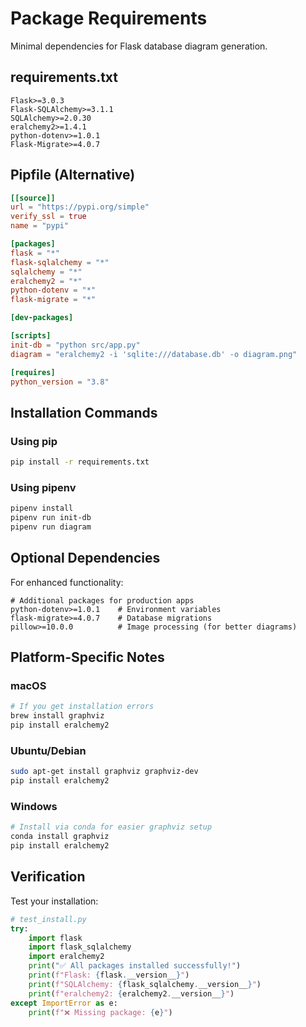 # Package Requirements

Minimal dependencies for Flask database diagram generation.

## requirements.txt

```
Flask>=3.0.3
Flask-SQLAlchemy>=3.1.1
SQLAlchemy>=2.0.30
eralchemy2>=1.4.1
python-dotenv>=1.0.1
Flask-Migrate>=4.0.7
```

## Pipfile (Alternative)

```toml
[[source]]
url = "https://pypi.org/simple"
verify_ssl = true
name = "pypi"

[packages]
flask = "*"
flask-sqlalchemy = "*"
sqlalchemy = "*"
eralchemy2 = "*"
python-dotenv = "*"
flask-migrate = "*"

[dev-packages]

[scripts]
init-db = "python src/app.py"
diagram = "eralchemy2 -i 'sqlite:///database.db' -o diagram.png"

[requires]
python_version = "3.8"
```

## Installation Commands

### Using pip

```bash
pip install -r requirements.txt
```

### Using pipenv

```bash
pipenv install
pipenv run init-db
pipenv run diagram
```

## Optional Dependencies

For enhanced functionality:

```
# Additional packages for production apps
python-dotenv>=1.0.1    # Environment variables
flask-migrate>=4.0.7    # Database migrations
pillow>=10.0.0          # Image processing (for better diagrams)
```

## Platform-Specific Notes

### macOS

```bash
# If you get installation errors
brew install graphviz
pip install eralchemy2
```

### Ubuntu/Debian

```bash
sudo apt-get install graphviz graphviz-dev
pip install eralchemy2
```

### Windows

```bash
# Install via conda for easier graphviz setup
conda install graphviz
pip install eralchemy2
```

## Verification

Test your installation:

```python
# test_install.py
try:
    import flask
    import flask_sqlalchemy
    import eralchemy2
    print("✅ All packages installed successfully!")
    print(f"Flask: {flask.__version__}")
    print(f"SQLAlchemy: {flask_sqlalchemy.__version__}")
    print(f"eralchemy2: {eralchemy2.__version__}")
except ImportError as e:
    print(f"❌ Missing package: {e}")
```
